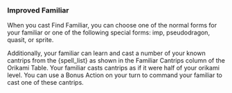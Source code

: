 ### Improved Familiar

When you cast Find Familiar, you can choose one of the normal forms for your familiar or one of the following special forms: imp, pseudodragon, quasit, or sprite.

Additionally, your familiar can learn and cast a number of your known cantrips from the {spell_list} as shown in the Familiar Cantrips column of the Orikami Table.  Your familiar casts cantrips as if it were half of your orikami level.  You can use a Bonus Action on your turn to command your familiar to cast one of these cantrips.
